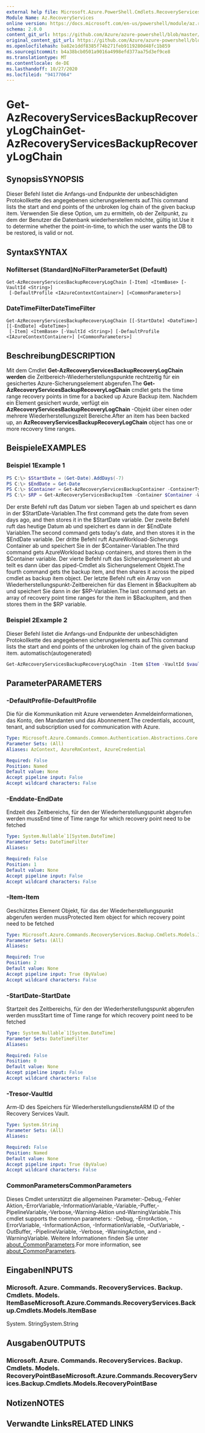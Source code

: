 ```yaml
---
external help file: Microsoft.Azure.PowerShell.Cmdlets.RecoveryServices.Backup.dll-Help.xml
Module Name: Az.RecoveryServices
online version: https://docs.microsoft.com/en-us/powershell/module/az.recoveryservices/get-azrecoveryservicesbackuprecoverylogchain
schema: 2.0.0
content_git_url: https://github.com/Azure/azure-powershell/blob/master/src/RecoveryServices/RecoveryServices/help/Get-AzRecoveryServicesBackupRecoveryLogChain.md
original_content_git_url: https://github.com/Azure/azure-powershell/blob/master/src/RecoveryServices/RecoveryServices/help/Get-AzRecoveryServicesBackupRecoveryLogChain.md
ms.openlocfilehash: ba82e1ddf8385f74b271feb9119280d48fc1b859
ms.sourcegitcommit: b4a38bcb0501a9016a4998efd377aa75d3ef9ce8
ms.translationtype: MT
ms.contentlocale: de-DE
ms.lasthandoff: 10/27/2020
ms.locfileid: "94177064"
---
```

# <span data-ttu-id="8e84d-101">Get-AzRecoveryServicesBackupRecoveryLogChain</span><span class="sxs-lookup"><span data-stu-id="8e84d-101">Get-AzRecoveryServicesBackupRecoveryLogChain</span></span>

## <span data-ttu-id="8e84d-102">Synopsis</span><span class="sxs-lookup"><span data-stu-id="8e84d-102">SYNOPSIS</span></span>
<span data-ttu-id="8e84d-103">Dieser Befehl listet die Anfangs-und Endpunkte der unbeschädigten Protokollkette des angegebenen sicherungselements auf.</span><span class="sxs-lookup"><span data-stu-id="8e84d-103">This command lists the start and end points of the unbroken log chain of the given backup item.</span></span> <span data-ttu-id="8e84d-104">Verwenden Sie diese Option, um zu ermitteln, ob der Zeitpunkt, zu dem der Benutzer die Datenbank wiederherstellen möchte, gültig ist.</span><span class="sxs-lookup"><span data-stu-id="8e84d-104">Use it to determine whether the point-in-time, to which the user wants the DB to be restored, is valid or not.</span></span>

## <span data-ttu-id="8e84d-105">Syntax</span><span class="sxs-lookup"><span data-stu-id="8e84d-105">SYNTAX</span></span>

### <span data-ttu-id="8e84d-106">Nofilterset (Standard)</span><span class="sxs-lookup"><span data-stu-id="8e84d-106">NoFilterParameterSet (Default)</span></span>
```
Get-AzRecoveryServicesBackupRecoveryLogChain [-Item] <ItemBase> [-VaultId <String>]
 [-DefaultProfile <IAzureContextContainer>] [<CommonParameters>]
```

### <span data-ttu-id="8e84d-107">DateTimeFilter</span><span class="sxs-lookup"><span data-stu-id="8e84d-107">DateTimeFilter</span></span>
```
Get-AzRecoveryServicesBackupRecoveryLogChain [[-StartDate] <DateTime>] [[-EndDate] <DateTime>]
 [-Item] <ItemBase> [-VaultId <String>] [-DefaultProfile <IAzureContextContainer>] [<CommonParameters>]
```

## <span data-ttu-id="8e84d-108">Beschreibung</span><span class="sxs-lookup"><span data-stu-id="8e84d-108">DESCRIPTION</span></span>
<span data-ttu-id="8e84d-109">Mit dem Cmdlet **Get-AzRecoveryServicesBackupRecoveryLogChain werden** die Zeitbereich-Wiederherstellungspunkte rechtzeitig für ein gesichertes Azure-Sicherungselement abgerufen.</span><span class="sxs-lookup"><span data-stu-id="8e84d-109">The **Get-AzRecoveryServicesBackupRecoveryLogChain** cmdlet gets the time range recovery points in time for a backed up Azure Backup item.</span></span>
<span data-ttu-id="8e84d-110">Nachdem ein Element gesichert wurde, verfügt ein **AzRecoveryServicesBackupRecoveryLogChain** -Objekt über einen oder mehrere Wiederherstellungszeit Bereiche.</span><span class="sxs-lookup"><span data-stu-id="8e84d-110">After an item has been backed up, an **AzRecoveryServicesBackupRecoveryLogChain** object has one or more recovery time ranges.</span></span>

## <span data-ttu-id="8e84d-111">Beispiele</span><span class="sxs-lookup"><span data-stu-id="8e84d-111">EXAMPLES</span></span>

### <span data-ttu-id="8e84d-112">Beispiel 1</span><span class="sxs-lookup"><span data-stu-id="8e84d-112">Example 1</span></span>
```powershell
PS C:\> $StartDate = (Get-Date).AddDays(-7) 
PS C:\> $EndDate = Get-Date 
PS C:\> $Container = Get-AzRecoveryServicesBackupContainer -ContainerType AzureWorkload -Status Registered
PS C:\> $RP = Get-AzRecoveryServicesBackupItem -Container $Container -WorkloadType MSSQL | Get-AzRecoveryServicesBackupRecoveryLogChain -StartDate $Startdate.ToUniversalTime() -EndDate $Enddate.ToUniversalTime()
```

<span data-ttu-id="8e84d-113">Der erste Befehl ruft das Datum vor sieben Tagen ab und speichert es dann in der $StartDate-Variablen.</span><span class="sxs-lookup"><span data-stu-id="8e84d-113">The first command gets the date from seven days ago, and then stores it in the $StartDate variable.</span></span>
<span data-ttu-id="8e84d-114">Der zweite Befehl ruft das heutige Datum ab und speichert es dann in der $EndDate Variablen.</span><span class="sxs-lookup"><span data-stu-id="8e84d-114">The second command gets today's date, and then stores it in the $EndDate variable.</span></span>
<span data-ttu-id="8e84d-115">Der dritte Befehl ruft AzureWorkload-Sicherungs Container ab und speichert Sie in der $Container-Variablen.</span><span class="sxs-lookup"><span data-stu-id="8e84d-115">The third command gets AzureWorkload backup containers, and stores them in the $Container variable.</span></span>
<span data-ttu-id="8e84d-116">Der vierte Befehl ruft das Sicherungselement ab und teilt es dann über das piped-Cmdlet als Sicherungselement Objekt.</span><span class="sxs-lookup"><span data-stu-id="8e84d-116">The fourth command gets the backup item, and then shares it across the piped cmdlet as backup item object.</span></span>
<span data-ttu-id="8e84d-117">Der letzte Befehl ruft ein Array von Wiederherstellungspunkt-Zeitbereichen für das Element in $BackupItem ab und speichert Sie dann in der $RP-Variablen.</span><span class="sxs-lookup"><span data-stu-id="8e84d-117">The last command gets an array of recovery point time ranges for the item in $BackupItem, and then stores them in the $RP variable.</span></span>

### <span data-ttu-id="8e84d-118">Beispiel 2</span><span class="sxs-lookup"><span data-stu-id="8e84d-118">Example 2</span></span>

<span data-ttu-id="8e84d-119">Dieser Befehl listet die Anfangs-und Endpunkte der unbeschädigten Protokollkette des angegebenen sicherungselements auf.</span><span class="sxs-lookup"><span data-stu-id="8e84d-119">This command lists the start and end points of the unbroken log chain of the given backup item.</span></span> <span data-ttu-id="8e84d-120">automatisch</span><span class="sxs-lookup"><span data-stu-id="8e84d-120">(autogenerated)</span></span>

```powershell <!-- Aladdin Generated Example --> 
Get-AzRecoveryServicesBackupRecoveryLogChain -Item $Item -VaultId $vault.ID
```

## <span data-ttu-id="8e84d-121">Parameter</span><span class="sxs-lookup"><span data-stu-id="8e84d-121">PARAMETERS</span></span>

### <span data-ttu-id="8e84d-122">-DefaultProfile</span><span class="sxs-lookup"><span data-stu-id="8e84d-122">-DefaultProfile</span></span>
<span data-ttu-id="8e84d-123">Die für die Kommunikation mit Azure verwendeten Anmeldeinformationen, das Konto, den Mandanten und das Abonnement.</span><span class="sxs-lookup"><span data-stu-id="8e84d-123">The credentials, account, tenant, and subscription used for communication with Azure.</span></span>

```yaml
Type: Microsoft.Azure.Commands.Common.Authentication.Abstractions.Core.IAzureContextContainer
Parameter Sets: (All)
Aliases: AzContext, AzureRmContext, AzureCredential

Required: False
Position: Named
Default value: None
Accept pipeline input: False
Accept wildcard characters: False
```

### <span data-ttu-id="8e84d-124">-Enddate</span><span class="sxs-lookup"><span data-stu-id="8e84d-124">-EndDate</span></span>
<span data-ttu-id="8e84d-125">Endzeit des Zeitbereichs, für den der Wiederherstellungspunkt abgerufen werden muss</span><span class="sxs-lookup"><span data-stu-id="8e84d-125">End time of Time range for which recovery point need to be fetched</span></span>

```yaml
Type: System.Nullable`1[System.DateTime]
Parameter Sets: DateTimeFilter
Aliases:

Required: False
Position: 1
Default value: None
Accept pipeline input: False
Accept wildcard characters: False
```

### <span data-ttu-id="8e84d-126">-Item</span><span class="sxs-lookup"><span data-stu-id="8e84d-126">-Item</span></span>
<span data-ttu-id="8e84d-127">Geschütztes Element Objekt, für das der Wiederherstellungspunkt abgerufen werden muss</span><span class="sxs-lookup"><span data-stu-id="8e84d-127">Protected Item object for which recovery point need to be fetched</span></span>

```yaml
Type: Microsoft.Azure.Commands.RecoveryServices.Backup.Cmdlets.Models.ItemBase
Parameter Sets: (All)
Aliases:

Required: True
Position: 2
Default value: None
Accept pipeline input: True (ByValue)
Accept wildcard characters: False
```

### <span data-ttu-id="8e84d-128">-StartDate</span><span class="sxs-lookup"><span data-stu-id="8e84d-128">-StartDate</span></span>
<span data-ttu-id="8e84d-129">Startzeit des Zeitbereichs, für den der Wiederherstellungspunkt abgerufen werden muss</span><span class="sxs-lookup"><span data-stu-id="8e84d-129">Start time of Time range for which recovery point need to be fetched</span></span>

```yaml
Type: System.Nullable`1[System.DateTime]
Parameter Sets: DateTimeFilter
Aliases:

Required: False
Position: 0
Default value: None
Accept pipeline input: False
Accept wildcard characters: False
```

### <span data-ttu-id="8e84d-130">-Tresor</span><span class="sxs-lookup"><span data-stu-id="8e84d-130">-VaultId</span></span>
<span data-ttu-id="8e84d-131">Arm-ID des Speichers für Wiederherstellungsdienste</span><span class="sxs-lookup"><span data-stu-id="8e84d-131">ARM ID of the Recovery Services Vault.</span></span>

```yaml
Type: System.String
Parameter Sets: (All)
Aliases:

Required: False
Position: Named
Default value: None
Accept pipeline input: True (ByValue)
Accept wildcard characters: False
```

### <span data-ttu-id="8e84d-132">CommonParameters</span><span class="sxs-lookup"><span data-stu-id="8e84d-132">CommonParameters</span></span>
<span data-ttu-id="8e84d-133">Dieses Cmdlet unterstützt die allgemeinen Parameter:-Debug,-Fehler Aktion,-ErrorVariable,-InformationVariable,-Variable,-Puffer,-PipelineVariable,-Verbose,-Warning-Aktion und-WarningVariable.</span><span class="sxs-lookup"><span data-stu-id="8e84d-133">This cmdlet supports the common parameters: -Debug, -ErrorAction, -ErrorVariable, -InformationAction, -InformationVariable, -OutVariable, -OutBuffer, -PipelineVariable, -Verbose, -WarningAction, and -WarningVariable.</span></span> <span data-ttu-id="8e84d-134">Weitere Informationen finden Sie unter [about_CommonParameters](http://go.microsoft.com/fwlink/?LinkID=113216).</span><span class="sxs-lookup"><span data-stu-id="8e84d-134">For more information, see [about_CommonParameters](http://go.microsoft.com/fwlink/?LinkID=113216).</span></span>

## <span data-ttu-id="8e84d-135">Eingaben</span><span class="sxs-lookup"><span data-stu-id="8e84d-135">INPUTS</span></span>

### <span data-ttu-id="8e84d-136">Microsoft. Azure. Commands. RecoveryServices. Backup. Cmdlets. Models. ItemBase</span><span class="sxs-lookup"><span data-stu-id="8e84d-136">Microsoft.Azure.Commands.RecoveryServices.Backup.Cmdlets.Models.ItemBase</span></span>
<span data-ttu-id="8e84d-137">System. String</span><span class="sxs-lookup"><span data-stu-id="8e84d-137">System.String</span></span>

## <span data-ttu-id="8e84d-138">Ausgaben</span><span class="sxs-lookup"><span data-stu-id="8e84d-138">OUTPUTS</span></span>

### <span data-ttu-id="8e84d-139">Microsoft. Azure. Commands. RecoveryServices. Backup. Cmdlets. Models. RecoveryPointBase</span><span class="sxs-lookup"><span data-stu-id="8e84d-139">Microsoft.Azure.Commands.RecoveryServices.Backup.Cmdlets.Models.RecoveryPointBase</span></span>

## <span data-ttu-id="8e84d-140">Notizen</span><span class="sxs-lookup"><span data-stu-id="8e84d-140">NOTES</span></span>

## <span data-ttu-id="8e84d-141">Verwandte Links</span><span class="sxs-lookup"><span data-stu-id="8e84d-141">RELATED LINKS</span></span>
